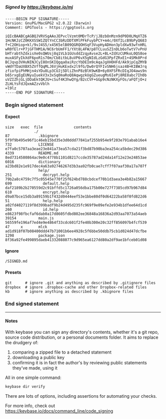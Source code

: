 ##### Signed by https://keybase.io/mj
```
-----BEGIN PGP SIGNATURE-----
Version: GnuPG/MacGPG2 v2.0.22 (Darwin)
Comment: GPGTools - https://gpgtools.org

iQIcBAABCgAGBQJVRVSgAAoJEPvclVzmt0MDrTcP/jJBzbOnMzn9dP0D0LMqXTZ6
1HcNKJzCZ0KKXSSW1ZQtYnCC3bRzDDTXMlPFkFuybPCY+m4c/0XfILcB9bPyQ683
f+C2OHiop+kl/9vJ4S5/x45K5elB09QGRQOHSqF3VupHyADHon3pldXw93wfnHRL
wR0fElr+P7jGFTHM1A/NC6rbUmFF1/YXt8L4FW/p8TCLuuSZInDLb6oTwtV7vPnU
bHTrabthZdxisXe0sQWUsj8q1VLb1GUsddZzqyAvse2L+BL+ZdXzCUMkoL0QS8oe
muxASFyIkXdF6poR1s70m/Cb8itbL8uVP6vX5gNIdLzGdG3PpfZRxE1+4SMk0Prd
BCJqvp3VHuNINJCyI8OnSKIQgqaOaiRzcYbDEIm9cAqaJgXHOHFd/Ak9jpCqZMYB
vWdYTDaUXBX5ZVffQqMLJ6VjHuKExdx2l9fG/Dw0rQYFIvSNH6jsaz4B+KIBWJrq
zfiofpiPhMHjn4sYDu8Lp3CUJj5DliZhnP8zBlK9wKB+6y0XFSFRcDIqJO4aws9n
b65rxgEgEUNyuIuekV3x3xSq0maRoQ8AqwgzkUgGZueugMs6IePj8RE8abc7Ih0b
uVZIZhjGLjDDaEktQKJU+cSuf4K3hwQYg/B2cCVF+GGp9cNzNKXyFOs/aFQTjO+z
ZLHLYsFdJQxmAZzvVblh
=l9lz
-----END PGP SIGNATURE-----

```

<!-- END SIGNATURES -->

### Begin signed statement 

#### Expect

```
size   exec  file              contents                                                        
             ./                                                                                
87             .kbignore       5f9f9b495e96f1c46eb15bd35e3d0ddd77841af255b954e9f203e791abab16e4
732            LICENSE         e7fa0c5707aa3eae23e841a73ea57cda21f3bd87b90ba3ea254ca5bdec29d386
4339           README.md       8ed7314580864ac9e0c4778b1101d8217ccde35787ad24da14f12e23e24853ae
6016           dictionary      a23bd82e1e917dec4a63a92746267d3b3aa92fb0cae7cff7f07aaf30a17a707f
               help/                                                                           
251              decrypt.help  79b2a8c4759c7f5c05545e770f25f624bd788cbdcef70b1d3aea3e4b82a15667
699              default.help  daf2189b2b270559d2c91bffd5c1726a056dba175b00e727f7385cd97b967d84
610              encrypt.help  d9a07bce15db3a89159b1f432d0444eef53e1bbe80df0d64222ba58f0fd822d6
51               help.help     a02fd4027119f8d399badf9b24d495d235fc969f9e09efe2e934b1dfee64d1cd
260              id.help       e8623f98fbcfaf6dab0a17d8605fdbd802ee36848a16836a2d93aa7073a54aeb
39154          main.js         56559fe196af7ed4e9e4864f33cdc601f2fe40b300e20c32ff856097b4fcf539
47     x       mlck            ad1d918f07b08400ddd47b71001b6ee4928c5f6bbe50ddb75cb1d024d47dcfbe
1298           package.json    8f36a92fe499895daeb41332088077c9d965ea6127dd80a2df9ae1bfceb01d08
```

#### Ignore

```
/SIGNED.md
```

#### Presets

```
git      # ignore .git and anything as described by .gitignore files
dropbox  # ignore .dropbox-cache and other Dropbox-related files    
kb       # ignore anything as described by .kbignore files          
```

<!-- summarize version = 0.0.9 -->

### End signed statement

<hr>

#### Notes

With keybase you can sign any directory's contents, whether it's a git repo,
source code distribution, or a personal documents folder. It aims to replace the drudgery of:

  1. comparing a zipped file to a detached statement
  2. downloading a public key
  3. confirming it is in fact the author's by reviewing public statements they've made, using it

All in one simple command:

```bash
keybase dir verify
```

There are lots of options, including assertions for automating your checks.

For more info, check out https://keybase.io/docs/command_line/code_signing